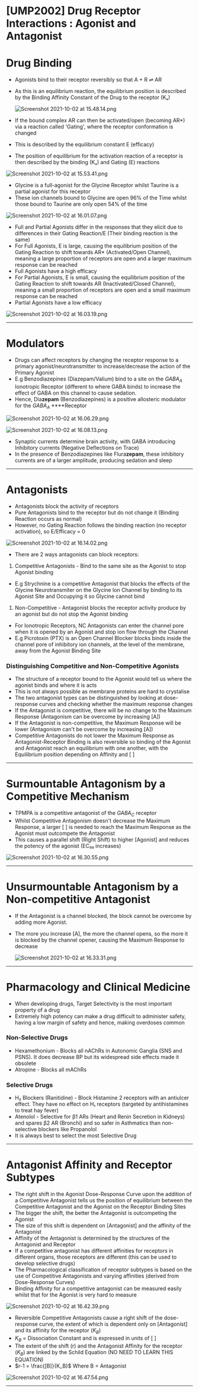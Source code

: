 # [UMP2002] Drug Receptor Interactions : Agonist and Antagonist

# Drug Binding

- Agonists bind to their receptor reversibly so that A + R ⇌ AR
- As this is an equilibrium reaction, the equilibrium position is described by the Binding Affinity Constant of the Drug to the receptor (Kₐ)
    
    ![Screenshot 2021-10-02 at 15.48.14.png](%5BUMP2002%5D%20Drug%20Receptor%20Interactions%20Agonist%20and%20A%203a22f8d7f2674a65967ced65a54df61c/Screenshot_2021-10-02_at_15.48.14.png)
    
- If the bound complex AR can then be activated/open (becoming AR*) via a reaction called 'Gating', where the receptor conformation is changed
- This is described by the equilibrium constant E (efficacy)
- The position of equilibrium for the activation reaction of a receptor is then described by the binding (Kₐ) and Gating (E) reactions

![Screenshot 2021-10-02 at 15.53.41.png](%5BUMP2002%5D%20Drug%20Receptor%20Interactions%20Agonist%20and%20A%203a22f8d7f2674a65967ced65a54df61c/Screenshot_2021-10-02_at_15.53.41.png)

- Glycine is a full-agonist for the Glycine Receptor whilst Taurine is a partial agonist for this receptor
- These ion channels bound to Glycine are open 96% of the Time whilst those bound to Taurine are only open 54% of the time

![Screenshot 2021-10-02 at 16.01.07.png](%5BUMP2002%5D%20Drug%20Receptor%20Interactions%20Agonist%20and%20A%203a22f8d7f2674a65967ced65a54df61c/Screenshot_2021-10-02_at_16.01.07.png)

- Full and Partial Agonists differ in the responses that they elicit due to differences in their Gating Reaction/E (Their binding reaction is the same)
- For Full Agonists, E is large, causing the equilibrium position of the Gating Reaction to shift towards AR* (Activated/Open Channel), meaning a large proportion of receptors are open and a larger maximum response can be reached
- Full Agonists have a high efficacy
- For Partial Agonists, E is small, causing the equilibrium position of the Gating Reaction to shift towards AR (Inactivated/Closed Channel), meaning a small proportion of receptors are open and a small maximum response can be reached
- Partial Agonists have a low efficacy

![Screenshot 2021-10-02 at 16.03.19.png](%5BUMP2002%5D%20Drug%20Receptor%20Interactions%20Agonist%20and%20A%203a22f8d7f2674a65967ced65a54df61c/Screenshot_2021-10-02_at_16.03.19.png)

---

# Modulators

- Drugs can affect receptors by changing the receptor response to a primary agonist/neurotransmitter to increase/decrease the action of the Primary Agonist
- E.g Benzodiazepines (Diazepam/Valium) bind to a site on the $GABA_A$ Ionotropic Receptor (different to where GABA binds) to increase the effect of GABA on this channel to cause sedation.
- Hence, Dia**zepam** (Benzodiazepines) is a positive allosteric modulator for the   $GABA_A$ ****Receptor

![Screenshot 2021-10-02 at 16.06.29.png](%5BUMP2002%5D%20Drug%20Receptor%20Interactions%20Agonist%20and%20A%203a22f8d7f2674a65967ced65a54df61c/Screenshot_2021-10-02_at_16.06.29.png)

![Screenshot 2021-10-02 at 16.08.13.png](%5BUMP2002%5D%20Drug%20Receptor%20Interactions%20Agonist%20and%20A%203a22f8d7f2674a65967ced65a54df61c/Screenshot_2021-10-02_at_16.08.13.png)

- Synaptic currents determine brain activity, with GABA introducing Inhibitory currents (Negative Deflections on Trace)
- In the presence of Benzodiazepines like Flura**zepam**, these inhibitory currents are of a larger amplitude, producing sedation and sleep

---

# Antagonists

- Antagonists block the activity of receptors
- Pure Antagonists bind to the receptor but do not change it (Binding Reaction occurs as normal)
- However, no Gating Reaction follows the binding reaction (no receptor activation), so E/Efficacy = 0

![Screenshot 2021-10-02 at 16.14.02.png](%5BUMP2002%5D%20Drug%20Receptor%20Interactions%20Agonist%20and%20A%203a22f8d7f2674a65967ced65a54df61c/Screenshot_2021-10-02_at_16.14.02.png)

- There are 2 ways antagonists can block receptors:
1. Competitive Antagonists - Bind to the same site as the Agonist to stop Agonist binding
- E.g Strychnine is a competitive Antagonist that blocks the effects of the Glycine Neurotransmiter on the Glycine Ion Channel by binding to its Agonist Site and Occupying it so Glycine cannot bind
1. Non-Competitive - Antagonist blocks the receptor activity produce by an agonist but do not stop the Agonist binding
- For Ionotropic Receptors, NC Antagonists can enter the channel pore when it is opened by an Agonist and stop ion flow through the Channel
- E.g Picrotoxin (PTX) is an Open Channel Blocker blocks binds inside the channel pore of inhibitory ion channels, at the level of the membrane, away from the Agonist Binding Site

### Distinguishing Competitive and Non-Competitive Agonists

- The structure of a receptor bound to the Agonist would tell us where the agonist binds and where it is acts
- This is not always possible as membrane proteins are hard to crystalise
- The two antagonist types can be distinguished by looking at dose-response curves and checking whether the maximum response changes
- If the Antagonist is competitive, there will be no change to the Maximum Response (Antagonism can be overcome by increasing [A])
- If the Antagonist is non-competitive, the Maximum Response will be lower  (Antagonism can't be overcome by increasing [A])
- Competitive Antagonists do not lower the Maximum Response as Antagonist-Receptor Binding is also reversible so binding of the Agonist and Antagonist reach an equilibrium with one another, with the Equilibrium position depending on Affinity and [ ]

---

# Surmountable Antagonism by a Competitive Mechanism

- TPMPA is a competitive antagonist of the $GABA_C$ receptor
- Whilst Competitive Antagonism doesn't decrease the Maximum Response, a larger [ ] is needed to reach the Maximum Response as the Agonist must outcompete the Antagonist
- This causes a parallel shift (Right Shift) to higher [Agonist] and reduces the potency of the agonist (EC₅₀ increases)

![Screenshot 2021-10-02 at 16.30.55.png](%5BUMP2002%5D%20Drug%20Receptor%20Interactions%20Agonist%20and%20A%203a22f8d7f2674a65967ced65a54df61c/Screenshot_2021-10-02_at_16.30.55.png)

---

# Unsurmountable Antagonism by a Non-competitive Antagonist

- If the Antagonist is a channel blocked, the block cannot be overcome by adding more Agonist.
- The more you increase [A], the more the channel opens, so the more it is blocked by the channel opener, causing the Maximum Response to decrease
    
    ![Screenshot 2021-10-02 at 16.33.31.png](%5BUMP2002%5D%20Drug%20Receptor%20Interactions%20Agonist%20and%20A%203a22f8d7f2674a65967ced65a54df61c/Screenshot_2021-10-02_at_16.33.31.png)
    

---

# Pharmacology and Clinical Medicine

- When developing drugs, Target Selectivity is the most important property of a drug
- Extremely high potency can make a drug difficult to administer safety, having a low margin of safety and hence, making overdoses common

### Non-Selective Drugs

- Hexamethonium - Blocks all nAChRs in Autonomic Ganglia (SNS and PSNS). It does decrease BP but its widespread side effects made it obsolete
- Atropine - Blocks all mAChRs

### Selective Drugs

- H₂ Blockers (Ranitidine) - Block Histamine 2 receptors with an antiulcer effect. They have no effect on H₁ receptors (targeted by antihistamines to treat hay fever)
- Atenolol - Selective for β1 ARs (Heart and Renin Secretion in Kidneys) and spares β2 AR (Bronchi) and so safer in Asthmatics than non-selective blockers like Propanolol
- It is always best to select the most Selective Drug

---

# Antagonist Affinity and Receptor Subtypes

- The right shift in the Agonist Dose-Response Curve upon the addition of a Competitive Antagonist tells us the position of equilibrium between the Competitive Antagonist and the Agonist on the Receptor Binding Sites
- The bigger the shift, the better the Antagonist is outcompeting the Agonist
- The size of this shift is dependent on [Antagonist] and the affinity of the Antagonist
- Affinity of the Antagonist is determined by the structures of the Antagonist and Receptor
- If a competitive antagonist has different affinities for receptors in different organs, those receptors are different (this can be used to develop selective drugs)
- The Pharmacological classification of receptor subtypes is based on the use of Competitive Antagonists and varying affinities (derived from Dose-Response Curves)
- Binding Affinity for a competitive antagonist can be measured easily whilst that for the Agonist is very hard to measure

![Screenshot 2021-10-02 at 16.42.39.png](%5BUMP2002%5D%20Drug%20Receptor%20Interactions%20Agonist%20and%20A%203a22f8d7f2674a65967ced65a54df61c/Screenshot_2021-10-02_at_16.42.39.png)

- Reversible Competitive Antagonists cause a right shift of the dose-response curve, the extent of which is dependent only on [Antagonist] and its affinity for the receptor ($K_B$)
- $K_B$ = Dissociation Constant and is expressed in units of [ ]
- The extent of the shift (r) and the Antagonist Affinity for the receptor ($K_B$) are linked by the Schild Equation (NO NEED TO LEARN THIS EQUATION)
- $r-1 = \frac{[B]}{K_B}$ Where B = Antagonist

![Screenshot 2021-10-02 at 16.47.54.png](%5BUMP2002%5D%20Drug%20Receptor%20Interactions%20Agonist%20and%20A%203a22f8d7f2674a65967ced65a54df61c/Screenshot_2021-10-02_at_16.47.54.png)

---